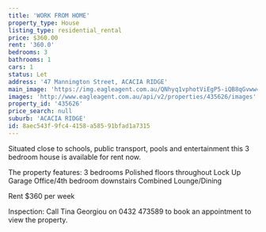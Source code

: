 ```yaml
---
title: 'WORK FROM HOME'
property_type: House
listing_type: residential_rental
price: $360.00
rent: '360.0'
bedrooms: 3
bathrooms: 1
cars: 1
status: Let
address: '47 Mannington Street, ACACIA RIDGE'
main_image: 'https://img.eagleagent.com.au/QNhyq1vphotViEgP5-iQB8qGvww=/1280x854/smart/https://s3-us-west-2.amazonaws.com/eagleagent-orig/images/6826213/415934709-image-M.jpg'
images: 'http://www.eagleagent.com.au/api/v2/properties/435626/images'
property_id: '435626'
price_search: null
suburb: 'ACACIA RIDGE'
id: 8aec543f-9fc4-4158-a585-91bfad1a7315
---
```

Situated close  to schools, public transport, pools and entertainment this 3 bedroom house is available for rent now.

The property features:
3 bedrooms
Polished floors throughout
Lock Up Garage
Office/4th bedroom downstairs
Combined Lounge/Dining

Rent $360 per week

Inspection: Call Tina Georgiou on 0432 473589 to book an appointment to view the property.